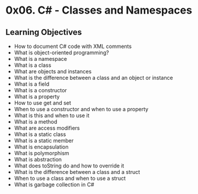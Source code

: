 # 0x06. C# - Classes and Namespaces
 
## Learning Objectives

+ How to document C# code with XML comments
+ What is object-oriented programming?
+ What is a namespace
+ What is a class
+ What are objects and instances
+ What is the difference between a class and an object or instance
+ What is a field
+ What is a constructor
+ What is a property
+ How to use get and set
+ When to use a constructor and when to use a property
+ What is this and when to use it
+ What is a method
+ What are access modifiers
+ What is a static class
+ What is a static member
+ What is encapsulation
+ What is polymorphism
+ What is abstraction
+ What does toString do and how to override it
+ What is the difference between a class and a struct
+ When to use a class and when to use a struct
+ What is garbage collection in C#
